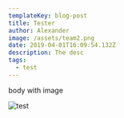 ```yaml
---
templateKey: blog-post
title: Tester
author: Alexander
image: /assets/team2.png
date: 2019-04-01T16:09:54.132Z
description: The desc
tags:
  - test
---
```

body with image

![test](/assets/team.png "test")
